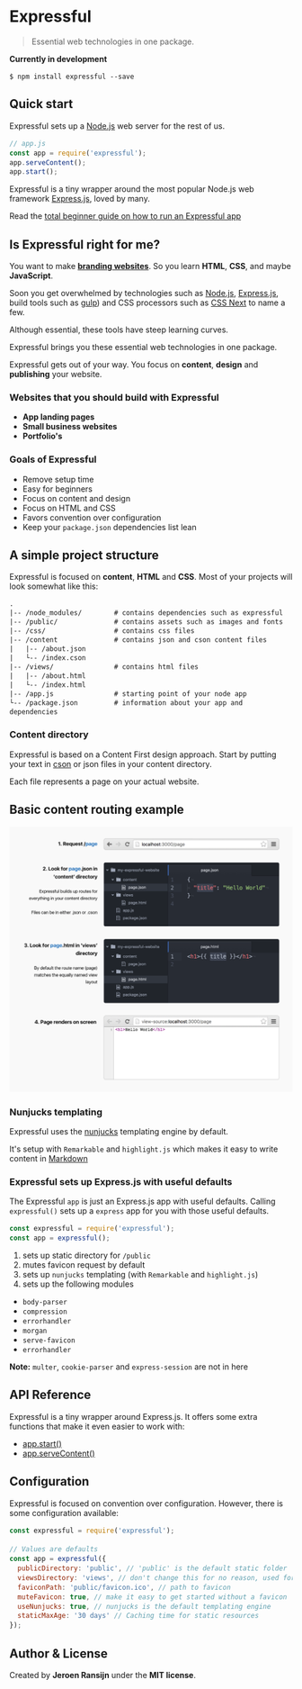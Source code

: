 # Expressful
> Essential web technologies in one package.

**Currently in development**

```
$ npm install expressful --save
```

## Quick start

Expressful sets up a [Node.js](https://nodejs.org/en/) web server for the rest of us.

```javascript
// app.js
const app = require('expressful');
app.serveContent();
app.start();
```

Expressful is a tiny wrapper around the most popular Node.js web framework [Express.js](expressjs.com), loved by many.

Read the [total beginner guide on how to run an Expressful app](docs/total-beginner-guide.md)

## Is Expressful right for me?

You want to make [**branding websites**](docs/what-is-a-branding-website.md).
So you learn **HTML**, **CSS**, and maybe **JavaScript**.

Soon you get overwhelmed by technologies such as [Node.js](https://nodejs.org/en/), [Express.js](http://expressjs.com/), build tools such as [gulp](http://gulpjs.com/)) and CSS processors such as [CSS Next](http://cssnext.io/) to name a few.

Although essential, these tools have steep learning curves.

Expressful brings you these essential web technologies in one package.

Expressful gets out of your way. You focus on **content**, **design** and **publishing** your website.

### Websites that you should build with Expressful

* **App landing pages**
* **Small business websites**
* **Portfolio's**

### Goals of Expressful

* Remove setup time
* Easy for beginners
* Focus on content and design
* Focus on HTML and CSS
* Favors convention over configuration
* Keep your `package.json` dependencies list lean

## A simple project structure

Expressful is focused on **content**, **HTML** and **CSS**.
Most of your projects will look somewhat like this:

```
.
|-- /node_modules/        # contains dependencies such as expressful
|-- /public/              # contains assets such as images and fonts
|-- /css/                 # contains css files
|-- /content              # contains json and cson content files
|   |-- /about.json     
|   └-- /index.cson
|-- /views/               # contains html files
|   |-- /about.html
|   └-- /index.html
|-- /app.js               # starting point of your node app
└-- /package.json         # information about your app and dependencies
```

### Content directory

Expressful is based on a Content First design approach.
Start by putting your text in [cson](https://github.com/bevry/cson) or json files in your content directory.

Each file represents a page on your actual website.

## Basic content routing example

![Basic Routes infographic](docs/basic-routes.png)

### Nunjucks templating

Expressful uses the [nunjucks](https://mozilla.github.io/nunjucks/templating.html) templating engine by default.

It's setup with `Remarkable` and `highlight.js` which makes it easy to write content in [Markdown](https://github.com/adam-p/markdown-here/wiki/Markdown-Cheatsheet)

### Expressful sets up Express.js with useful defaults

The Expressful `app` is just an Express.js app with useful defaults.
Calling `expressful()` sets up a `express` app for you with those useful defaults.

```javascript
const expressful = require('expressful');
const app = expressful();
```

1. sets up static directory for `/public`
2. mutes favicon request by default
3. sets up `nunjucks` templating (with `Remarkable` and `highlight.js`)
4. sets up the following modules
  * `body-parser`
  * `compression`
  * `errorhandler`
  * `morgan`
  * `serve-favicon`
  * `errorhandler`

**Note:** `multer`, `cookie-parser` and `express-session` are not in here

## API Reference

Expressful is a tiny wrapper around Express.js.
It offers some extra functions that make it even easier to work with:

* [app.start()](docs/app.start.md)
* [app.serveContent()](docs/app.serveContent.md)

## Configuration

Expressful is focused on convention over configuration.
However, there is some configuration available:

```javascript
const expressful = require('expressful');

// Values are defaults
const app = expressful({
  publicDirectory: 'public', // 'public' is the default static folder
  viewsDirectory: 'views', // don't change this for no reason, used for testing mainly
  faviconPath: 'public/favicon.ico', // path to favicon
  muteFavicon: true, // make it easy to get started without a favicon
  useNunjucks: true, // nunjucks is the default templating engine
  staticMaxAge: '30 days' // Caching time for static resources
});
```

## Author & License

Created by **Jeroen Ransijn** under the **MIT license**.
